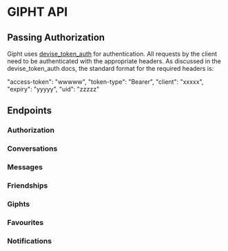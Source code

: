 GIPHT API
=========

Passing Authorization
---------------------
Gipht uses [devise_token_auth](https://github.com/lynndylanhurley/devise_token_auth) for authentication.
All requests by the client need to be authenticated with the appropriate headers. As discussed in the devise_token_auth docs, the standard format for the required headers is:


  "access-token": "wwwww",
  "token-type":   "Bearer",
  "client":       "xxxxx",
  "expiry":       "yyyyy",
  "uid":          "zzzzz"



Endpoints
---------

### Authorization

### Conversations

### Messages

### Friendships

### Giphts

### Favourites

### Notifications
